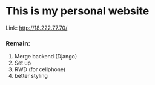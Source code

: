 # This is my personal website

Link: http://18.222.77.70/


### Remain:
1. Merge backend (Django)
2. Set up 
3. RWD (for cellphone)
4. better styling
